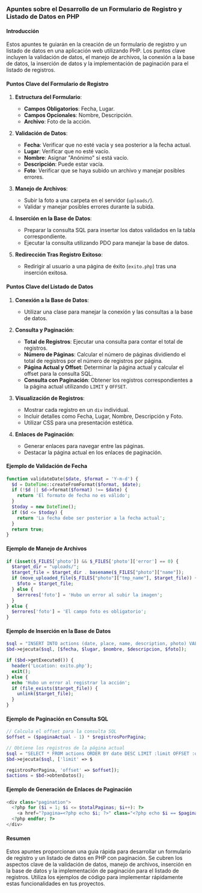 ### Apuntes sobre el Desarrollo de un Formulario de Registro y Listado de Datos en PHP

#### Introducción
Estos apuntes te guiarán en la creación de un formulario de registro y un listado de datos en una aplicación web utilizando PHP. Los puntos clave incluyen la validación de datos, el manejo de archivos, la conexión a la base de datos, la inserción de datos y la implementación de paginación para el listado de registros.

#### Puntos Clave del Formulario de Registro

1. **Estructura del Formulario**:
   - **Campos Obligatorios**: Fecha, Lugar.
   - **Campos Opcionales**: Nombre, Descripción.
   - **Archivo**: Foto de la acción.

2. **Validación de Datos**:
   - **Fecha**: Verificar que no esté vacía y sea posterior a la fecha actual.
   - **Lugar**: Verificar que no esté vacío.
   - **Nombre**: Asignar "Anónimo" si está vacío.
   - **Descripción**: Puede estar vacía.
   - **Foto**: Verificar que se haya subido un archivo y manejar posibles errores.

3. **Manejo de Archivos**:
   - Subir la foto a una carpeta en el servidor (`uploads/`).
   - Validar y manejar posibles errores durante la subida.

4. **Inserción en la Base de Datos**:
   - Preparar la consulta SQL para insertar los datos validados en la tabla correspondiente.
   - Ejecutar la consulta utilizando PDO para manejar la base de datos.

5. **Redirección Tras Registro Exitoso**:
   - Redirigir al usuario a una página de éxito (`exito.php`) tras una inserción exitosa.

#### Puntos Clave del Listado de Datos

1. **Conexión a la Base de Datos**:
   - Utilizar una clase para manejar la conexión y las consultas a la base de datos.

2. **Consulta y Paginación**:
   - **Total de Registros**: Ejecutar una consulta para contar el total de registros.
   - **Número de Páginas**: Calcular el número de páginas dividiendo el total de registros por el número de registros por página.
   - **Página Actual y Offset**: Determinar la página actual y calcular el offset para la consulta SQL.
   - **Consulta con Paginación**: Obtener los registros correspondientes a la página actual utilizando `LIMIT` y `OFFSET`.

3. **Visualización de Registros**:
   - Mostrar cada registro en un `div` individual.
   - Incluir detalles como Fecha, Lugar, Nombre, Descripción y Foto.
   - Utilizar CSS para una presentación estética.

4. **Enlaces de Paginación**:
   - Generar enlaces para navegar entre las páginas.
   - Destacar la página actual en los enlaces de paginación.

#### Ejemplo de Validación de Fecha

```php
function validateDate($date, $format = 'Y-m-d') {
  $d = DateTime::createFromFormat($format, $date);
  if (!$d || $d->format($format) !== $date) {
    return 'El formato de fecha no es válido';
  }
  $today = new DateTime();
  if ($d <= $today) {
    return 'La fecha debe ser posterior a la fecha actual';
  }
  return true;
}
```

#### Ejemplo de Manejo de Archivos

```php
if (isset($_FILES['photo']) && $_FILES['photo']['error'] == 0) {
  $target_dir = "uploads/";
  $target_file = $target_dir . basename($_FILES["photo"]["name"]);
  if (move_uploaded_file($_FILES["photo"]["tmp_name"], $target_file)) {
    $foto = $target_file;
  } else {
    $errores['foto'] = 'Hubo un error al subir la imagen';
  }
} else {
  $errores['foto'] = 'El campo foto es obligatorio';
}
```

#### Ejemplo de Inserción en la Base de Datos

```php
$sql = "INSERT INTO actions (date, place, name, description, photo) VALUES (?, ?, ?, ?, ?)";
$bd->ejecuta($sql, [$fecha, $lugar, $nombre, $descripcion, $foto]);

if ($bd->getExecuted()) {
  header('Location: exito.php');
  exit();
} else {
  echo 'Hubo un error al registrar la acción';
  if (file_exists($target_file)) {
    unlink($target_file);
  }
}
```

#### Ejemplo de Paginación en Consulta SQL

```php
// Calcula el offset para la consulta SQL
$offset = ($paginaActual - 1) * $registrosPorPagina;

// Obtiene los registros de la página actual
$sql = "SELECT * FROM actions ORDER BY date DESC LIMIT :limit OFFSET :offset";
$bd->ejecuta($sql, ['limit' => $

registrosPorPagina, 'offset' => $offset]);
$actions = $bd->obtenDatos();
```

#### Ejemplo de Generación de Enlaces de Paginación

```php
<div class="pagination">
  <?php for ($i = 1; $i <= $totalPaginas; $i++): ?>
    <a href="?pagina=<?php echo $i; ?>" class="<?php echo $i == $paginaActual ? 'active' : ''; ?>"><?php echo $i; ?></a>
  <?php endfor; ?>
</div>
```

#### Resumen
Estos apuntes proporcionan una guía rápida para desarrollar un formulario de registro y un listado de datos en PHP con paginación. Se cubren los aspectos clave de la validación de datos, manejo de archivos, inserción en la base de datos y la implementación de paginación para el listado de registros. Utiliza los ejemplos de código para implementar rápidamente estas funcionalidades en tus proyectos.